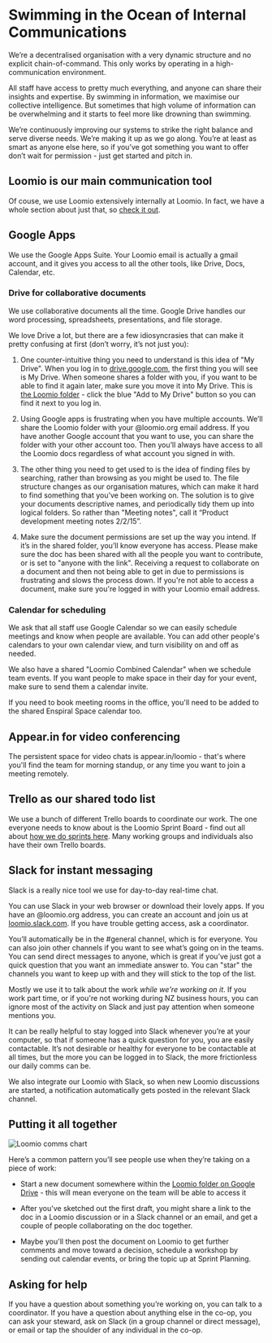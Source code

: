 # Swimming in the Ocean of Internal Communications

We’re a decentralised organisation with a very dynamic structure and no explicit chain-of-command. This only works by operating in a high-communication environment.

All staff have access to pretty much everything, and anyone can share their insights and expertise. By swimming in information, we maximise our collective intelligence. But sometimes that high volume of information can be overwhelming and it starts to feel more like drowning than swimming.

We’re continuously improving our systems to strike the right balance and serve diverse needs. We’re making it up as we go along. You’re at least as smart as anyone else here, so if you’ve got something you want to offer don’t wait for permission - just get started and pitch in.

## Loomio is our main communication tool
Of couse, we use Loomio extensively internally at Loomio. In fact, we have a whole section about just that, so [check it out](using_loomio.html).

## Google Apps
We use the Google Apps Suite. Your Loomio email is actually a gmail account, and it gives you access to all the other tools, like Drive, Docs, Calendar, etc.

### Drive for collaborative documents

We use collaborative documents all the time. Google Drive handles our word processing, spreadsheets, presentations, and file storage.

We love Drive a lot, but there are a few idiosyncrasies that can make it pretty confusing at first (don’t worry, it’s not just you):

1. One counter-intuitive thing you need to understand is this idea of "My Drive". When you log in to [drive.google.com](http://drive.google.com), the first thing you will see is My Drive. When someone shares a folder with you, if you want to be able to find it again later, make sure you move it into My Drive. This is [the Loomio folder](https://drive.google.com/folderview?id=0B_Yex4bwI5AnZ1EzZGJuM1doOEU&usp=sharing) - click the blue "Add to My Drive" button so you can find it next to you log in.

2. Using Google apps is frustrating when you have multiple accounts. We’ll share the Loomio folder with your @loomio.org email address. If you have another Google account that you want to use, you can share the folder with your other account too. Then you’ll always have access to all the Loomio docs regardless of what account you signed in with.

3. The other thing you need to get used to is the idea of finding files by searching, rather than browsing as you might be used to. The file structure changes as our organisation matures, which can make it hard to find something that you’ve been working on. The solution is to give your documents descriptive names, and periodically tidy them up into logical folders. So rather than "Meeting notes", call it “Product development meeting notes 2/2/15”.

4. Make sure the document permissions are set up the way you intend. If it’s in the shared folder, you’ll know everyone has access. Please make sure the doc has been shared with all the people you want to contribute, or is set to "anyone with the link". Receiving a request to collaborate on a document and then not being able to get in due to permissions is frustrating and slows the process down. If you're not able to access a document, make sure you're logged in with your Loomio email address.

### Calendar for scheduling

We ask that all staff use Google Calendar so we can easily schedule meetings and know when people are available. You can add other people's calendars to your own calendar view, and turn visibility on and off as needed.

We also have a shared "Loomio Combined Calendar" when we schedule team events. If you want people to make space in their day for your event, make sure to send them a calendar invite.

If you need to book meeting rooms in the office, you'll need to be added to the shared Enspiral Space calendar too.

## Appear.in for video conferencing
The persistent space for video chats is appear.in/loomio - that's where you'll find the team for morning standup, or any time you want to join a meeting remotely.

## Trello as our shared todo list

We use a bunch of different Trello boards to coordinate our work. The one everyone needs to know about is the Loomio Sprint Board - find out all about [how we do sprints here](sprints.html). Many working groups and individuals also have their own Trello boards.

## Slack for instant messaging

Slack is a really nice tool we use for day-to-day real-time chat.

You can use Slack in your web browser or download their lovely apps. If you have an @loomio.org address, you can create an account and join us at [loomio.slack.com](http://loomio.slack.com). If you have trouble getting access, ask a coordinator.

You’ll automatically be in the #general channel, which is for everyone. You can also join other channels if you want to see what’s going on in the teams. You can send direct messages to anyone, which is great if you’ve just got a quick question that you want an immediate answer to. You can "star" the channels you want to keep up with and they will stick to the top of the list.

Mostly we use it to talk about the work *while we're working on it*. If you work part time, or if you're not working during NZ business hours, you can ignore most of the activity on Slack and just pay attention when someone mentions you.

It can be really helpful to stay logged into Slack whenever you’re at your computer, so that if someone has a quick question for you, you are easily contactable. It’s not desirable or healthy for everyone to be contactable at all times, but the more you can be logged in to Slack, the more frictionless our daily comms can be.

We also integrate our Loomio with Slack, so when new Loomio discussions are started, a notification automatically gets posted in the relevant Slack channel. 

## Putting it all together

![Loomio comms chart](https://i.imgur.com/tt80uLD.png)

Here’s a common pattern you’ll see people use when they’re taking on a piece of work:

* Start a new document somewhere within the [Loomio folder on Google Drive](https://drive.google.com/folderview?id=0B_Yex4bwI5AnZ1EzZGJuM1doOEU&usp=sharing) - this will mean everyone on the team will be able to access it

* After you've sketched out the first draft, you might share a link to the doc in a Loomio discussion or in a Slack channel or an email, and get a couple of people collaborating on the doc together.

* Maybe you'll then post the document on Loomio to get further comments and move toward a decision, schedule a workshop by sending out calendar events, or bring the topic up at Sprint Planning.


## Asking for help

If you have a question about something you’re working on, you can talk to a coordinator. If you have a question about anything else in the co-op, you can ask your steward, ask on Slack (in a group channel or direct message), or email or tap the shoulder of any individual in the co-op.
